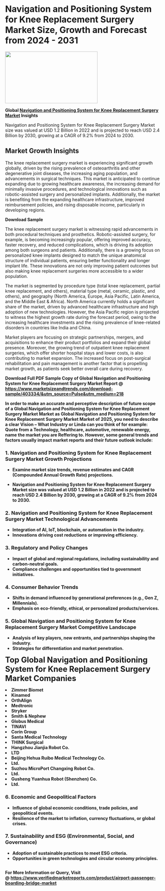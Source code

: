 <H1>Navigation and Positioning System for Knee Replacement Surgery Market Size, Growth and Forecast from 2024 - 2031</H1><img class="aligncenter size-medium wp-image-584254" src="https://thirdeyenews.in/wp-content/uploads/2024/09/Global-Market-Research-300x168.jpeg" alt="" width="300" height="168" /><p><strong>Global&nbsp;<a href="https://www.marketsizeandtrends.com/download-sample/403334/&amp;utm_source=Pulse&amp;utm_medium=218">Navigation and Positioning System for Knee Replacement Surgery Market</a> Insights</strong></p><p>Navigation and Positioning System for Knee Replacement Surgery Market size was valued at USD 1.2 Billion in 2022 and is projected to reach USD 2.4 Billion by 2030, growing at a CAGR of 9.2% from 2024 to 2030.</p><p><h2>Market Growth Insights</h2> <p>The knee replacement surgery market is experiencing significant growth globally, driven by the rising prevalence of osteoarthritis and other degenerative joint diseases, the increasing aging population, and advancements in surgical techniques. This market is anticipated to continue expanding due to growing healthcare awareness, the increasing demand for minimally invasive procedures, and technological innovations such as robotic-assisted surgery and personalized implants. Additionally, the market is benefiting from the expanding healthcare infrastructure, improved reimbursement policies, and rising disposable income, particularly in developing regions.</p> <p><strong>Download Sample</strong></p> <p>The knee replacement surgery market is witnessing rapid advancements in both procedural techniques and prosthetics. Robotic-assisted surgery, for example, is becoming increasingly popular, offering improved accuracy, faster recovery, and reduced complications, which is driving its adoption among both surgeons and patients. Additionally, there is a growing focus on personalized knee implants designed to match the unique anatomical structure of individual patients, ensuring better functionality and longer implant life. These innovations are not only improving patient outcomes but also making knee replacement surgeries more accessible to a wider population.</p> <p>The market is segmented by procedure type (total knee replacement, partial knee replacement, and others), material type (metal, ceramic, plastic, and others), and geography (North America, Europe, Asia Pacific, Latin America, and the Middle East & Africa). North America currently holds a significant share of the market, driven by advanced healthcare infrastructure and high adoption of new technologies. However, the Asia Pacific region is projected to witness the highest growth rate during the forecast period, owing to the increasing healthcare investments and the rising prevalence of knee-related disorders in countries like India and China.</p> <p>Market players are focusing on strategic partnerships, mergers, and acquisitions to enhance their product portfolios and expand their global presence. Moreover, the growing trend of outpatient knee replacement surgeries, which offer shorter hospital stays and lower costs, is also contributing to market expansion. The increased focus on post-surgical rehabilitation and pain management is another factor that is propelling market growth, as patients seek better overall care during recovery.</p> <p><strong></p><p><span class=""><strong>Download Full PDF Sample Copy of Global Navigation and Positioning System for Knee Replacement Surgery Market Report</strong> @ <a href="https://www.marketsizeandtrends.com/download-sample/403334/&amp;utm_source=Pulse&amp;utm_medium=218" target="_blank">https://www.marketsizeandtrends.com/download-sample/403334/&amp;utm_source=Pulse&amp;utm_medium=218</a></span></p><p>In order to make an accurate and perceptive description of future scope of a Global&nbsp;Navigation and Positioning System for Knee Replacement Surgery Market Market as Global&nbsp;Navigation and Positioning System for Knee Replacement Surgery Market Market of 2025, you need to describe a clear Vision &ndash; What Industry or Linda can you think of for example: Quote from a Technology, healthcare, automotive, renewable energy, name the market you are Reffering to. However, some general trends and factors usually impact market reports and their future outlook include:</p><h3>1.&nbsp;<strong>Navigation and Positioning System for Knee Replacement Surgery Market Growth Projections</strong></h3><ul><li>Examine market size trends, revenue estimates and CAGR (Compounded Annual Growth Rate) projections.</li><li><p>Navigation and Positioning System for Knee Replacement Surgery Market size was valued at USD 1.2 Billion in 2022 and is projected to reach USD 2.4 Billion by 2030, growing at a CAGR of 9.2% from 2024 to 2030.</p></li></ul><h3>2.&nbsp;<strong>Navigation and Positioning System for Knee Replacement Surgery Market Technological Advancements</strong></h3><ul><li>Integration of AI, IoT, blockchain, or automation in the industry.</li><li>Innovations driving cost reductions or improving efficiency.</li></ul><h3>3.&nbsp;<strong>Regulatory and Policy Changes</strong></h3><ul><li>Impact of global and regional regulations, including sustainability and carbon-neutral goals.</li><li>Compliance challenges and opportunities tied to government initiatives.</li></ul><h3>4.&nbsp;<strong>Consumer Behavior Trends</strong></h3><ul><li>Shifts in demand influenced by generational preferences (e.g., Gen Z, Millennials).</li><li>Emphasis on eco-friendly, ethical, or personalized products/services.</li></ul><h3>5.&nbsp;<strong>Global Navigation and Positioning System for Knee Replacement Surgery Market Competitive Landscape</strong></h3><ul><li>Analysis of key players, new entrants, and partnerships shaping the industry.</li><li>Strategies for differentiation and market penetration.</li></ul><p data-pm-slice="1 1 []"><span style="color: inherit; font-family: inherit; font-size: 25px;">Top Global Navigation and Positioning System for Knee Replacement Surgery Market Companies</span></p><div class="" data-test-id=""><p><li>Zimmer Biomet</li><li> Kinamed</li><li> OrthAlign</li><li> Medtronic</li><li> Stryker</li><li> Smith & Nephew</li><li> Globus Medical</li><li> TINAVI</li><li> Corin Group</li><li> Santa Medical Technology</li><li> THINK Surgical</li><li> Hangzhou Jianjia Robot Co.</li><li>LTD</li><li> Beijing Hehua Ruibo Medical Technology Co.</li><li> Ltd.</li><li> Suzhou MicroPort Changxing Robot Co.</li><li> Ltd.</li><li> Gusheng Yuanhua Robot (Shenzhen) Co.</li><li> Ltd.</li></p></div><h3>6.&nbsp;<strong>Economic and Geopolitical Factors</strong></h3><ul><li>Influence of global economic conditions, trade policies, and geopolitical events.</li><li>Resilience of the market to inflation, currency fluctuations, or global crises.</li></ul><h3>7.&nbsp;<strong>Sustainability and ESG (Environmental, Social, and Governance)</strong></h3><ul><li>Adoption of sustainable practices to meet ESG criteria.</li><li>Opportunities in green technologies and circular economy principles.</li></ul><h2><strong style="font-size: 14px;">For More Information or Query, Visit @&nbsp;</strong><a style="background-color: #ffffff; font-size: 14px;" href="https://www.marketsizeandtrends.com/report/navigation-and-positioning-system-for-knee-replacement-surgery-market/" target="_blank">https://www.verifiedmarketreports.com/product/airport-passenger-boarding-bridge-market</a></h2>
